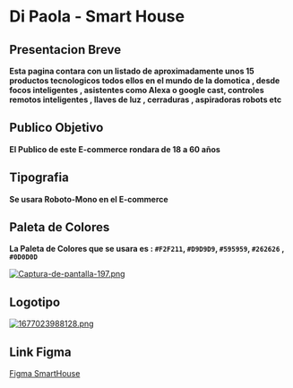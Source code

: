 # Di Paola - Smart House

## Presentacion Breve

**Esta pagina contara con un listado de aproximadamente unos 15 productos tecnologicos todos ellos en el mundo de la domotica , desde focos inteligentes , asistentes como Alexa o google cast, controles remotos inteligentes , llaves de luz , cerraduras , aspiradoras robots etc**

## Publico Objetivo

**El Publico de este E-commerce rondara de 18 a 60 años**

## Tipografia

**Se usara Roboto-Mono en el E-commerce** 

## Paleta de Colores 

**La Paleta de Colores que se usara es : `#F2F211`, `#D9D9D9`, `#595959`, `#262626` , `#0D0D0D`**

[![Captura-de-pantalla-197.png](https://i.postimg.cc/Jn7Ngs0y/Captura-de-pantalla-197.png)](https://postimg.cc/5HGQQNw1)

## Logotipo 

[![1677023988128.png](https://i.postimg.cc/9Qk5TcCC/1677023988128.png)](https://postimg.cc/DS1M3kSM)

## Link Figma

[Figma SmartHouse][def]

[def]: https://www.figma.com/file/ruiAEoWFZIzdvxsRmTipiS/SMART-HOUSE?node-id=0%3A1&t=EeXTXbb1Y2t3U54g-0
